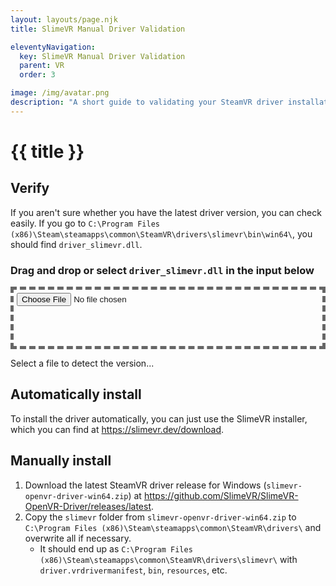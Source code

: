 ```yaml
---
layout: layouts/page.njk
title: SlimeVR Manual Driver Validation

eleventyNavigation:
  key: SlimeVR Manual Driver Validation
  parent: VR
  order: 3

image: /img/avatar.png
description: "A short guide to validating your SteamVR driver installation for SlimeVR."
---
```


# {{ title }}

<style>
.file-drop {
  align-items: center;
  justify-content: center;
  width: 100%;
  min-height: 100px;
  padding: 5px;
  border: 5px dashed #666;
}

.file-drop:hover {
  border-color: #bbb;
}
</style>

## Verify

If you aren't sure whether you have the latest driver version, you can check easily. If you go to `C:\Program Files (x86)\Steam\steamapps\common\SteamVR\drivers\slimevr\bin\win64\`, you should find `driver_slimevr.dll`.

### Drag and drop or select `driver_slimevr.dll` in the input below

<input class="file-drop" type="file" id="file-input">
<p id="driver-version">Select a file to detect the version...</p>

<script>
async function sha256(file) {
  const buffer = await file.arrayBuffer();
  const hashBuffer = await crypto.subtle.digest('SHA-256', buffer);
  const hashArray = Array.from(new Uint8Array(hashBuffer));
  const hashHex = hashArray.map(b => b.toString(16).padStart(2, '0')).join('');
  return hashHex;
}

const driverVersionMap = {
  '29fe644aff7de9482ff20a587737ea72c38490bf6b9c03908832bcfd75c79486': 'v0.3.0 (latest)',
  'ccb944533d1181ac16686f72ed35d955fb45be860726578c4e54ebbeb46b7c30': 'v0.3.0 [ZIP] (latest)',
  'd8db97299be6fae513decd3897d616ecc970d79f5af0e96994b070d3e9312627': 'v0.3.0 [Linux] (latest)',
  'b829acf8cb3637ccff586bd691d00dedc46f2fca5a809634db2421c4fc882acd': 'v0.3.0 [Linux ZIP] (latest)',

  'f7320b12521bd614d9f429ad68a3aad25d2db84f4e9fee751371a18a96023351': 'v0.3.0-rc.2',
  'f2bc4faeeb41704cbcfd43eca5f015dd2f4829bc5283641224a682da6c66ce7d': 'v0.3.0-rc.2 [ZIP]',
  'd8db97299be6fae513decd3897d616ecc970d79f5af0e96994b070d3e9312627': 'v0.3.0-rc.2 [Linux]',
  '0b419cbeab319575f77c0482671b315bf4e872af3d1333c25785485ed2a4f445': 'v0.3.0-rc.2 [Linux ZIP]',

  'd5a6cb9b6c719338943010b223772d561c335d153b6626d3f2b32eadd38e3404': 'v0.3.0-rc.1',
  '34a018fa23b873ba59644cc0db95922090c47afea1c6e14d1b5bfed69044bbe6': 'v0.3.0-rc.1 [ZIP]',
  'e657a6490822e80e725b32ab6eb8a24d9acb378c72b467c815eabe722fcdb381': 'v0.3.0-rc.1 [Linux]',
  'fdb0be218f3936f0b2bf1868f4ac575212a69d7d604f0a29e43ed28bfcba2d7e': 'v0.3.0-rc.1 [Linux ZIP]',

  '993b5680f80319cc92f57fca057be8fee3dc73e500891fbd99bee292861975ee': 'v0.2.2',
  'fafd83e217e014b2c393330a242239fd96de63cf8c86cd98b901c79105e826cb': 'v0.2.2 [ZIP]',
  '582891cb1bbc8de4d2eb5cddded675f4e09173ee556f9d72fa8cf43a83be87f9': 'v0.2.2 [Linux]',
  '8323830c7f78422e4046e51445caf32c44e47c808be72f3c357c59a59bd7b975': 'v0.2.2 [Linux ZIP]',

  '63981b12149f12d14d6b56e9fab214ccadadd76c6b29463f518969df8d44bfef': 'v0.2.2-rc.1 [Linux]',
  '08cb687c06f54279a7c82ddaf4db350fc01994f922d589cd479667ef9b936550': 'v0.2.2-rc.1 [Linux ZIP]',

  '6bdd2fdf4a52a008dd5c27639f52a9cb32126d2e945f34c4757ae281957e529e': 'v0.2.1',
  'f2c62a59738c7ea77a26bc8ea696910901a8c46da30668e33a10da711e4f0118': 'v0.2.1 [ZIP]',
  'fc8708d86c2819ad6405f8f8b5b12d2651ef2232ff33fa95b33e479558cffa4f': 'v0.2.1 [Linux]',
  'e469baae5565a5d7060390061f9edb290b7d1fff48039dc514bf2b4e2940ab87': 'v0.2.1 [Linux ZIP]',

  '29890c5512d4648a70cb666528ad558acab0aea064c26eabe8658a5f6b78e956': 'v0.2.0',
  'ccef93d9e7a653bb59c8a4377b7d05db058416ca40d404b150bf6812c484e568': 'v0.2.0 [ZIP]',

  'd3cb0d1b55fecb873fcce9922a84bfb0297b5c9ce5a6df495ea997f1f86e4139': 'v0.1.1',
  'e984cf393aa6f03031a88e5824b0ef51750cc851b20a48c473b371343c4c6a20': 'v0.1.1 [ZIP]',

  '731553e540c14d6c42e42e8bcf79af00b14d8523f34147f9175ae55027a28706': 'v0.1.0',
  'fb427f0e9bd6670e64c6ccc07e32c5181515c2c5c3288afe50b217affb60da7a': 'v0.1.0 [ZIP]',

  '09b16c05b3733ac463f47ce83277d92593384499cd4cea4db939e5f411691a12': 'v0.0.3',
  'ef0aa8ce9d944801e8d0671d9ddd6f6c71a47a24edaae30815fbf3478866e514': 'v0.0.3 [ZIP]',

  '16c4095e4c9ef5a61c958c932869260db0549de24754a211ebb4c54a6e405f90': 'v0.0.2',
  '6ed614157b24ca00896c2885e5dfb316f11a4e3975e2838507bebe557fedd1b6': 'v0.0.2 [ZIP]',

  '57215ad4038454f8f88e546d3ab3430816141c68470ee01002c46c7f6c63b74d': 'v0.0.1',
  '2a0ccb63efa8fff47d14934df0544d2c7811bcad46bd467fd7201211e2e1d8c2': 'v0.0.1 [ZIP]',
};

const fileInput = document.getElementById('file-input');
const driverVersion = document.getElementById('driver-version');

fileInput.addEventListener('change', async (event) => {
  const file = event.target.files[0];
  if (file == undefined) return;

  const hashHex = await sha256(file);
  console.log('SteamVR driver hash:', hashHex);

  const detectedVersion = driverVersionMap[hashHex] ?? 'Unknown';
  driverVersion.innerHTML = `SHA-256 Hash: ${hashHex}<br>Driver version: ${detectedVersion}`;
});
</script>

## Automatically install

To install the driver automatically, you can just use the SlimeVR installer, which you can find at <https://slimevr.dev/download>.

## Manually install

1. Download the latest SteamVR driver release for Windows (`slimevr-openvr-driver-win64.zip`) at <https://github.com/SlimeVR/SlimeVR-OpenVR-Driver/releases/latest>.
2. Copy the `slimevr` folder from `slimevr-openvr-driver-win64.zip` to `C:\Program Files (x86)\Steam\steamapps\common\SteamVR\drivers\` and overwrite all if necessary.
   - It should end up as `C:\Program Files (x86)\Steam\steamapps\common\SteamVR\drivers\slimevr\` with `driver.vrdrivermanifest`, `bin`, `resources`, etc.
